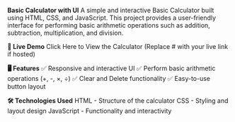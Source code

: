 **Basic Calculator with UI**
A simple and interactive Basic Calculator built using HTML, CSS, and JavaScript. This project provides a user-friendly interface for performing basic arithmetic operations such as addition, subtraction, multiplication, and division.

**🚀 Live Demo**
Click Here to View the Calculator (Replace # with your live link if hosted)

**🖥️ Features**
✅ Responsive and interactive UI
✅ Perform basic arithmetic operations (+, -, ×, ÷)
✅ Clear and Delete functionality
✅ Easy-to-use button layout

**🛠️ Technologies Used**
HTML - Structure of the calculator
CSS - Styling and layout design
JavaScript - Functionality and interactivity
